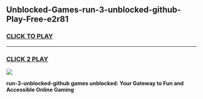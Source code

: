 
## Unblocked-Games-run-3-unblocked-github-Play-Free-e2r81
<h3>
<a href="https://premium76.site?title=run-3-unblocked-github&ref=12A">CLICK TO PLAY</a></h3>
<hr>

<h3>
<a href="https://premium76.site?title=run-3-unblocked-github&ref=12A">CLICK 2 PLAY</a>
  
</h3>

<a href="https://premium76.site?title=run-3-unblocked-github&ref=12A"><img src="https://clearcache.store/games.png"></a>


**run-3-unblocked-github games unblocked: Your Gateway to Fun and Accessible Online Gaming**
